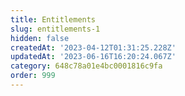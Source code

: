 ```yaml
---
title: Entitlements
slug: entitlements-1
hidden: false
createdAt: '2023-04-12T01:31:25.228Z'
updatedAt: '2023-06-16T16:20:24.067Z'
category: 648c78a01e4bc0001816c9fa
order: 999
---
```

